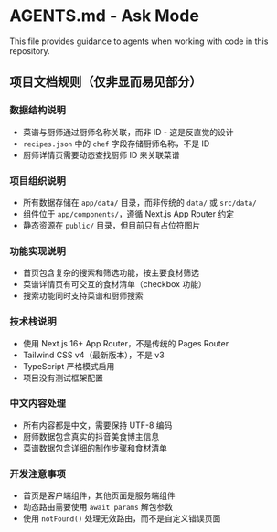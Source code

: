 # AGENTS.md - Ask Mode

This file provides guidance to agents when working with code in this repository.

## 项目文档规则（仅非显而易见部分）

### 数据结构说明

- 菜谱与厨师通过厨师名称关联，而非 ID - 这是反直觉的设计
- `recipes.json` 中的 `chef` 字段存储厨师名称，不是 ID
- 厨师详情页需要动态查找厨师 ID 来关联菜谱

### 项目组织说明

- 所有数据存储在 `app/data/` 目录，而非传统的 `data/` 或 `src/data/`
- 组件位于 `app/components/`，遵循 Next.js App Router 约定
- 静态资源在 `public/` 目录，但目前只有占位符图片

### 功能实现说明

- 首页包含复杂的搜索和筛选功能，按主要食材筛选
- 菜谱详情页有可交互的食材清单（checkbox 功能）
- 搜索功能同时支持菜谱和厨师搜索

### 技术栈说明

- 使用 Next.js 16+ App Router，不是传统的 Pages Router
- Tailwind CSS v4（最新版本），不是 v3
- TypeScript 严格模式启用
- 项目没有测试框架配置

### 中文内容处理

- 所有内容都是中文，需要保持 UTF-8 编码
- 厨师数据包含真实的抖音美食博主信息
- 菜谱数据包含详细的制作步骤和食材清单

### 开发注意事项

- 首页是客户端组件，其他页面是服务端组件
- 动态路由需要使用 `await params` 解包参数
- 使用 `notFound()` 处理无效路由，而不是自定义错误页面

